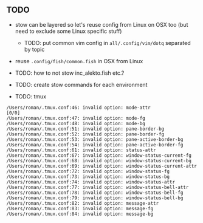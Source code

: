 ## TODO ##

* stow can be layered so let's reuse config from Linux on OSX too (but need to exclude some Linux specific stuff)
	* TODO: put common vim config in `all/.config/vim/dotq` separated by topic
* reuse `.config/fish/common.fish` in OSX from Linux


* TODO: how to not stow inc_alekto.fish etc.?
* TODO: create stow commands for each environment
* TODO: tmux
```
/Users/roman/.tmux.conf:46: invalid option: mode-attr                                                                                                                                                                [0/0]
/Users/roman/.tmux.conf:47: invalid option: mode-fg
/Users/roman/.tmux.conf:48: invalid option: mode-bg
/Users/roman/.tmux.conf:51: invalid option: pane-border-bg
/Users/roman/.tmux.conf:52: invalid option: pane-border-fg
/Users/roman/.tmux.conf:53: invalid option: pane-active-border-bg
/Users/roman/.tmux.conf:54: invalid option: pane-active-border-fg
/Users/roman/.tmux.conf:61: invalid option: status-attr
/Users/roman/.tmux.conf:67: invalid option: window-status-current-fg
/Users/roman/.tmux.conf:68: invalid option: window-status-current-bg
/Users/roman/.tmux.conf:69: invalid option: window-status-current-attr
/Users/roman/.tmux.conf:72: invalid option: window-status-fg
/Users/roman/.tmux.conf:73: invalid option: window-status-bg
/Users/roman/.tmux.conf:74: invalid option: window-status-attr
/Users/roman/.tmux.conf:77: invalid option: window-status-bell-attr
/Users/roman/.tmux.conf:78: invalid option: window-status-bell-fg
/Users/roman/.tmux.conf:79: invalid option: window-status-bell-bg
/Users/roman/.tmux.conf:82: invalid option: message-attr
/Users/roman/.tmux.conf:83: invalid option: message-fg
/Users/roman/.tmux.conf:84: invalid option: message-bg
```
